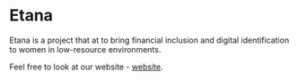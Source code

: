 # Etana

Etana is a project that  at to bring financial inclusion and digital identification to women in low-resource environments.

Feel free to look at our website -  [website](https:www.etana.us).
